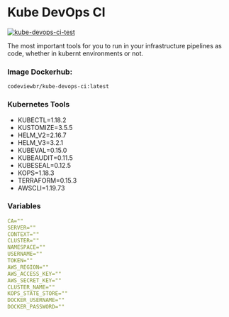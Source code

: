 

# Kube DevOps CI

[![kube-devops-ci-test](https://github.com/codeviewbr/kube-devops-ci/actions/workflows/docker-ci-test.yml/badge.svg?branch=main&event=status)](https://github.com/codeviewbr/kube-devops-ci/actions/workflows/docker-ci-test.yml)

The most important tools for you to run in your infrastructure pipelines as code, whether in kubernt environments or not.

### Image Dockerhub:

```ssh
codeviewbr/kube-devops-ci:latest
```

### Kubernetes Tools

- KUBECTL=1.18.2
- KUSTOMIZE=3.5.5
- HELM_V2=2.16.7
- HELM_V3=3.2.1
- KUBEVAL=0.15.0
- KUBEAUDIT=0.11.5
- KUBESEAL=0.12.5
- KOPS=1.18.3
- TERRAFORM=0.15.3
- AWSCLI=1.19.73

### Variables
 
```yaml
CA=""
SERVER=""
CONTEXT=""
CLUSTER=""
NAMESPACE=""
USERNAME=""
TOKEN=""
AWS_REGION=""
AWS_ACCESS_KEY=""
AWS_SECRET_KEY=""
CLUSTER_NAME=""
KOPS_STATE_STORE=""
DOCKER_USERNAME=""
DOCKER_PASSWORD=""
```